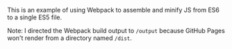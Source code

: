 This is an example of using Webpack to assemble and minify JS from ES6 to a single ES5 file.

Note: I directed the Webpack build output to `/output` because GitHub Pages won't render from a directory named `/dist`.